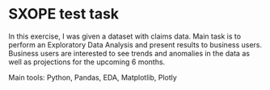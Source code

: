# SXOPE test task
In this exercise, I was given a dataset with claims data. 
Main task is to perform an Exploratory Data Analysis and present results to business users.
Business users are interested to see trends and anomalies in the data as well as projections for the upcoming 6 months.

Main tools: Python, Pandas, EDA, Matplotlib, Plotly

